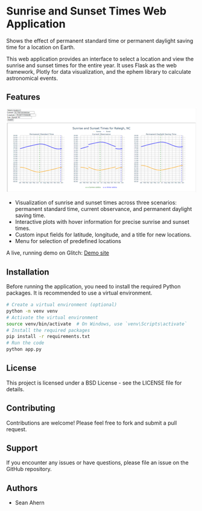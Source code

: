 # Sunrise and Sunset Times Web Application

Shows the effect of permanent standard time or permanent daylight saving time for a location on Earth.

This web application provides an interface to select a location and view the sunrise and sunset times for the entire year. It uses Flask as the web framework, Plotly for data visualization, and the ephem library to calculate astronomical events.

## Features

![Image of sunrise/sunset times for Raleigh, NC](Raleigh.png)

- Visualization of sunrise and sunset times across three scenarios: permanent standard time, current
   observance, and permanent daylight saving time.
- Interactive plots with hover information for precise sunrise and sunset times.
- Custom input fields for latitude, longitude, and a title for new locations.
- Menu for selection of predefined locations

A live, running demo on Glitch: [Demo site](https://internal-phase-penguin.glitch.me/)

## Installation

Before running the application, you need to install the required Python packages. It is recommended to use a virtual environment.

```bash
# Create a virtual environment (optional)
python -m venv venv
# Activate the virtual environment
source venv/bin/activate  # On Windows, use `venv\Scripts\activate`
# Install the required packages
pip install -r requirements.txt
# Run the code
python app.py
```

## License
This project is licensed under a BSD License - see the LICENSE file for details.

## Contributing
Contributions are welcome! Please feel free to fork and submit a pull request.


## Support
If you encounter any issues or have questions, please file an issue on the GitHub repository.

## Authors
- Sean Ahern